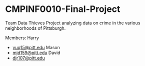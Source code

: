 # CMPINF0010-Final-Project
Team Data Thieves
Project analyzing data on crime in the various neighborhoods of Pittsburgh.

Members:
Harry
- yuq15@pitt.edu
Mason
- mjd159@pitt.edu
David
- djr107@pitt.edu
